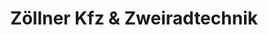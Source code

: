 ---
title: "Zöllner Kfz & Zweiradtechnik"
url: /goellnitz/zoellner-kfz-und-zweiradtechnik-an-der-eisenberger-strasse/
shop: Motorrad
---